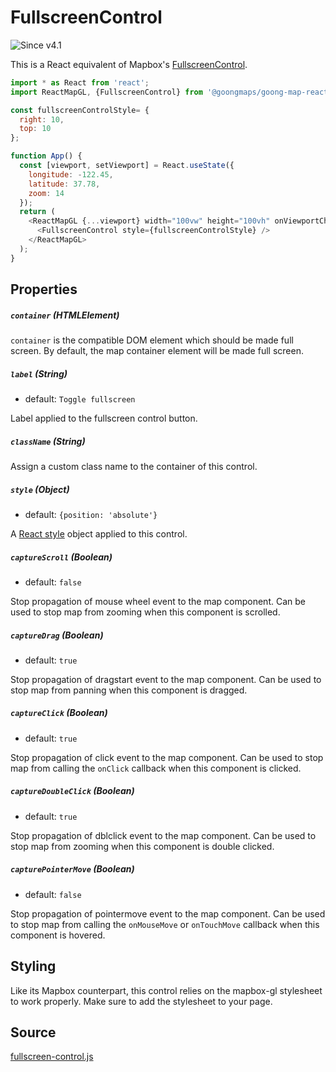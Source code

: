 # FullscreenControl

![Since v4.1](https://img.shields.io/badge/since-v4.1-green)

This is a React equivalent of Mapbox's [FullscreenControl](https://www.mapbox.com/mapbox-gl-js/api/#fullscreencontrol).

```js
import * as React from 'react';
import ReactMapGL, {FullscreenControl} from '@goongmaps/goong-map-react';

const fullscreenControlStyle= {
  right: 10,
  top: 10
};

function App() {
  const [viewport, setViewport] = React.useState({
    longitude: -122.45,
    latitude: 37.78,
    zoom: 14
  });
  return (
    <ReactMapGL {...viewport} width="100vw" height="100vh" onViewportChange={setViewport}>
      <FullscreenControl style={fullscreenControlStyle} />
    </ReactMapGL>
  );
}
```

## Properties

##### `container` (HTMLElement)

`container` is the compatible DOM element which should be made full screen. By default, the map container element will be made full screen.

##### `label` (String)

- default: `Toggle fullscreen`

Label applied to the fullscreen control button.

##### `className` (String)

Assign a custom class name to the container of this control.

##### `style` (Object)

- default: `{position: 'absolute'}`

A [React style](https://reactjs.org/docs/dom-elements.html#style) object applied to this control.

##### `captureScroll` (Boolean)

- default: `false`

Stop propagation of mouse wheel event to the map component. Can be used to stop map from zooming when this component is scrolled.

##### `captureDrag` (Boolean)

- default: `true`

Stop propagation of dragstart event to the map component. Can be used to stop map from panning when this component is dragged.

##### `captureClick` (Boolean)

- default: `true`

Stop propagation of click event to the map component. Can be used to stop map from calling the `onClick` callback when this component is clicked.

##### `captureDoubleClick` (Boolean)

- default: `true`

Stop propagation of dblclick event to the map component. Can be used to stop map from zooming when this component is double clicked.

##### `capturePointerMove` (Boolean)

- default: `false`

Stop propagation of pointermove event to the map component. Can be used to stop map from calling the `onMouseMove` or `onTouchMove` callback when this component is hovered.

## Styling

Like its Mapbox counterpart, this control relies on the mapbox-gl stylesheet to work properly. Make sure to add the stylesheet to your page.

## Source
[fullscreen-control.js](https://github.com/visgl/react-map-gl/tree/6.0-release/src/components/fullscreen-control.js)

